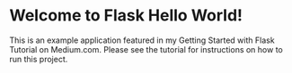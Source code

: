 # Welcome to Flask Hello World!

This is an example application featured in my Getting Started with Flask Tutorial on Medium.com. Please see the tutorial for instructions on how to run this project.
